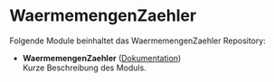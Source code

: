 # WaermemengenZaehler

Folgende Module beinhaltet das WaermemengenZaehler Repository:

- __WaermemengenZaehler__ ([Dokumentation](WaermemengenZaehler))  
	Kurze Beschreibung des Moduls.